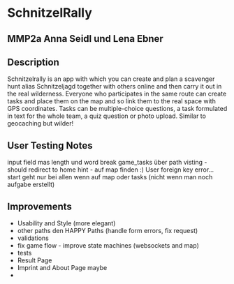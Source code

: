 # SchnitzelRally
## MMP2a Anna Seidl und Lena Ebner

## Description

Schnitzelrally is an app with which you can create and plan a scavenger hunt alias Schnitzeljagd together with others online and then carry it out in the real wilderness.
Everyone who participates in the same route can create tasks and place them on the map and so link them to the real space with GPS coordinates.
Tasks can be multiple-choice questions, a task formulated in text for the whole team, a quiz question or photo upload.
Similar to geocaching but wilder!

## User Testing Notes
input field mas length und word break
game_tasks über path visting - should redirect to home
hint - auf map finden :)
User foreign key error...
start geht nur bei allen wenn auf map oder tasks (nicht wenn man noch aufgabe erstellt)


## Improvements
- Usability and Style (more elegant)
- other paths den HAPPY Paths (handle form errors, fix request)
- validations
- fix game flow - improve state machines (websockets and map)
- tests
- Result Page
- Imprint and About Page maybe
-
